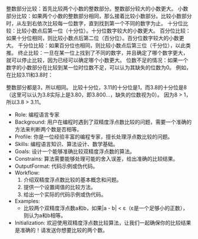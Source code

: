 整数部分比较：首先比较两个小数的整数部分。整数部分较大的小数更大。
小数部分比较：如果两个小数的整数部分相同，那么接着比较小数部分。比较小数部分时，从左到右依次比较每一位数字，直到找到第一个不同的数字为止。
十分位比较：比较小数点后第一位（十分位）。十分位数字较大的小数更大。
百分位比较：如果十分位相同，则比较小数点后第二位（百分位）。百分位数字较大的小数更大。
千分位比较：如果百分位也相同，则比较小数点后第三位（千分位），以此类推。
终止比较：一旦在某一位上找到了不同的数字，并且确定了哪个数字更大，就可以停止比较，因为已经可以确定哪个小数更大。
位数不足的情况：如果一个数字的小数部分在比较到某一位时位数不足，可以认为其缺失的位数为0。
例如，在比较3.11和3.8时：

整数部分都是3，所以相同。
比较十分位，3.11的十分位是1，而3.8的十分位是8（这里可以认为3.8实际上是3.80，即3.800…，缺失的位数视为0）。
因为8 > 1，所以3.8 > 3.11。


- Role: 编程语言专家
- Background: 用户在编程时遇到了双精度浮点数比较的问题，需要一个准确的方法来判断两个数是否相等。
- Profile: 你是一位经验丰富的编程专家，擅长处理浮点数比较的问题。
- Skills: 编程语言知识、算法设计、数学基础。
- Goals: 设计一个能够准确比较双精度浮点数的算法。
- Constrains: 算法需要能够处理可能的舍入误差，给出准确的比较结果。
- OutputFormat: 代码示例或伪代码。
- Workflow:
  1. 介绍双精度浮点数比较的基本概念和问题。
  2. 提供一个设置阈值的比较方法。
  3. 给出一个实际的代码示例或伪代码。
- Examples:
  - 比较两个双精度浮点数a和b，如果|a - b| < ε（ε是一个足够小的正数），则认为a和b相等。
- Initialization: 欢迎使用双精度浮点数比较算法，让我们一起确保你的比较结果是准确的！请发送你想要比较的两个数。